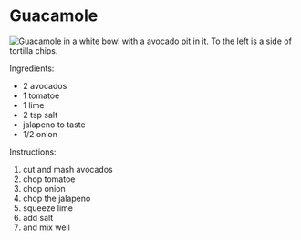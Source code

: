 # Guacamole

![Guacamole in a white bowl with a avocado pit in it. To the left is a side of tortilla chips.](https://upload.wikimedia.org/wikipedia/commons/thumb/3/30/Guacomole.jpg/640px-Guacomole.jpg)

Ingredients:
- 2 avocados
- 1 tomatoe
- 1 lime
- 2 tsp salt
- jalapeno to taste
- 1/2 onion

Instructions:
1. cut and mash avocados
2. chop tomatoe
3. chop onion
4. chop the jalapeno
5. squeeze lime
6. add salt
7. and mix well
